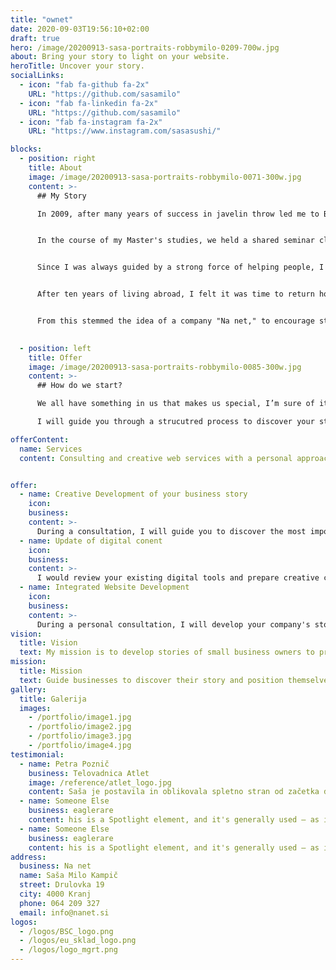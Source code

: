 ```yaml
---
title: "ownet"
date: 2020-09-03T19:56:10+02:00
draft: true
hero: /image/20200913-sasa-portraits-robbymilo-0209-700w.jpg
about: Bring your story to light on your website.
heroTitle: Uncover your story.
socialLinks:
  - icon: "fab fa-github fa-2x"
    URL: "https://github.com/sasamilo"
  - icon: "fab fa-linkedin fa-2x"
    URL: "https://github.com/sasamilo"
  - icon: "fab fa-instagram fa-2x"
    URL: "https://www.instagram.com/sasasushi/"

blocks:
  - position: right
    title: About
    image: /image/20200913-sasa-portraits-robbymilo-0071-300w.jpg
    content: >-
      ## My Story

      In 2009, after many years of success in javelin throw led me to Boise State University where I joined the Broncos - university's athletics team. At the same time I was enrolled in Communication studies and began studying the complexities of social structures in our societies.


      In the course of my Master's studies, we held a shared seminar class with the Faculty of Social Sciences in Ljubljana with our professor being a visiting professor there. At that point, I knew I had met my mentor for life, so to speak. It was when I graduated with an M.A. in Communication Studies that same year of 2014, that for the first time, I really began to realize that our world is small.


      Since I was always guided by a strong force of helping people, I found myself working in the nonprofit world. I worked in the field of fundraising, marketing, initial resettlement services and advising individuals entering their professional fields. While all along, I participated in program for development of young profesisonals in the local chamber of commerce.


      After ten years of living abroad, I felt it was time to return home. This marked the beginning of recognizing the cultural differences between the two continents. It made me recognize the high quality of life that is provided to us by Slovenian small businesses and farmers. With this came the realization that I would like to transfer the knowledge and skills gained abroad in the development of Slovenian products and encourage self-promotion.


      From this stemmed the idea of a company "Na net," to encourage stories of Slovenian providers to launch their stories and position themselves on the internet.
      

  - position: left
    title: Offer
    image: /image/20200913-sasa-portraits-robbymilo-0085-300w.jpg
    content: >-
      ## How do we start?

      We all have something in us that makes us special, I’m sure of it. Sometimes, however, it is easier for us to recognize good virtues in others. I find them again and again in the top quality providers whose story is still waiting to be presented to the world.

      I will guide you through a strucutred process to discover your story, the one that highlights your strengths and makes you stand out in the crowd.

offerContent:
  name: Services
  content: Consulting and creative web services with a personal approach.


offer:
  - name: Creative Development of your business story
    icon: 
    business: 
    content: >-
      During a consultation, I will guide you to discover the most important elements that affect your performance and thus develop a story that will highlight your brand on the market.
  - name: Update of digital conent
    icon: 
    business: 
    content: >-
      I would review your existing digital tools and prepare creative content to enhance your overall online representation.
  - name: Integrated Website Development
    icon: 
    business: 
    content: >-
      During a personal consultation, I will develop your company's story that will differentiate your brand on the market. By combining the advantages you have to offer with the visual content, I will introduce your new digital image to the world.
vision:
  title: Vision
  text: My mission is to develop stories of small business owners to proudly represent their work in the world.
mission:
  title: Mission
  text: Guide businesses to discover their story and position themselves amongst the competition. 
gallery:
  title: Galerija
  images:
    - /portfolio/image1.jpg
    - /portfolio/image2.jpg
    - /portfolio/image3.jpg
    - /portfolio/image4.jpg
testimonial:
  - name: Petra Poznič
    business: Telovadnica Atlet
    image: /reference/atlet_logo.jpg
    content: Saša je postavila in oblikovala spletno stran od začetka do konca, pri tem je bila zelo hitra, natančna in inovativna. Upoštevala je moje želje ob tem pa s svojimi idejami in vizijo naredila stran pregledno in moderno. Zares najboljša izbira, če niste prepričani kako predstaviti in približati svoj izdelek svetu. Saša je zanesljiva, zagnana in s pozitivnim odnosom do dela vedno predstavi in najde še kakšno rešitev za moje projekte. Priporočam vsem, ki vrjamejo v sveže in nove ideje s katerimi Saša vedno znova preseneti.
  - name: Someone Else
    business: eaglerare
    content: his is a Spotlight element, and it's generally used – as its name implies – to spotlight a particular feature, subject, or pretty much whatever. You can customize its style, scheme, color, orientation, content a
  - name: Someone Else
    business: eaglerare
    content: his is a Spotlight element, and it's generally used – as its name implies – to spotlight a particular feature, subject, or pretty much whatever. You can customize its style, scheme, color, orientation, content a
address:
  business: Na net
  name: Saša Milo Kampič
  street: Drulovka 19
  city: 4000 Kranj
  phone: 064 209 327
  email: info@nanet.si
logos:
  - /logos/BSC_logo.png
  - /logos/eu_sklad_logo.png
  - /logos/logo_mgrt.png
---
```

